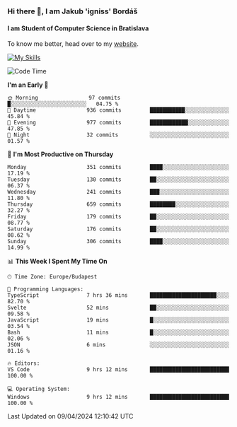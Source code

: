 ### Hi there 👋, I am Jakub 'igniss' Bordáš

#### I am Student of Computer Science in Bratislava
To know me better, head over to my [website](https://bordas.sk).

[![My Skills](https://skillicons.dev/icons?i=js,html,css,figma,svelte,java,kotlin,python,postgresql,typescript,nest,nodejs)](https://bordas.sk)


<!--START_SECTION:waka-->
![Code Time](http://img.shields.io/badge/Code%20Time-1%2C462%20hrs%2056%20mins-blue)

**I'm an Early 🐤** 

```text
🌞 Morning                97 commits          █░░░░░░░░░░░░░░░░░░░░░░░░   04.75 % 
🌆 Daytime                936 commits         ███████████░░░░░░░░░░░░░░   45.84 % 
🌃 Evening                977 commits         ████████████░░░░░░░░░░░░░   47.85 % 
🌙 Night                  32 commits          ░░░░░░░░░░░░░░░░░░░░░░░░░   01.57 % 
```
📅 **I'm Most Productive on Thursday** 

```text
Monday                   351 commits         ████░░░░░░░░░░░░░░░░░░░░░   17.19 % 
Tuesday                  130 commits         ██░░░░░░░░░░░░░░░░░░░░░░░   06.37 % 
Wednesday                241 commits         ███░░░░░░░░░░░░░░░░░░░░░░   11.80 % 
Thursday                 659 commits         ████████░░░░░░░░░░░░░░░░░   32.27 % 
Friday                   179 commits         ██░░░░░░░░░░░░░░░░░░░░░░░   08.77 % 
Saturday                 176 commits         ██░░░░░░░░░░░░░░░░░░░░░░░   08.62 % 
Sunday                   306 commits         ████░░░░░░░░░░░░░░░░░░░░░   14.99 % 
```


📊 **This Week I Spent My Time On** 

```text
🕑︎ Time Zone: Europe/Budapest

💬 Programming Languages: 
TypeScript               7 hrs 36 mins       █████████████████████░░░░   82.70 % 
Svelte                   52 mins             ██░░░░░░░░░░░░░░░░░░░░░░░   09.58 % 
JavaScript               19 mins             █░░░░░░░░░░░░░░░░░░░░░░░░   03.54 % 
Bash                     11 mins             █░░░░░░░░░░░░░░░░░░░░░░░░   02.06 % 
JSON                     6 mins              ░░░░░░░░░░░░░░░░░░░░░░░░░   01.16 % 

🔥 Editors: 
VS Code                  9 hrs 12 mins       █████████████████████████   100.00 % 

💻 Operating System: 
Windows                  9 hrs 12 mins       █████████████████████████   100.00 % 
```


 Last Updated on 09/04/2024 12:10:42 UTC
<!--END_SECTION:waka-->
